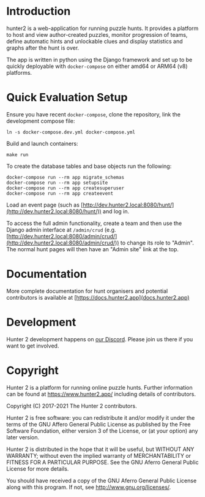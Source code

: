 Introduction
============

hunter2 is a web-application for running puzzle hunts. It provides a platform to host and view author-created puzzles,
monitor progression of teams, define automatic hints and unlockable clues and display statistics and graphs after the
hunt is over.

The app is written in python using the Django framework and set up to be quickly deployable with `docker-compose` on
either amd64 or ARM64 (v8) platforms.

Quick Evaluation Setup
===========

Ensure you have recent `docker-compose`, clone the repository, link the development compose file:
```shell
ln -s docker-compose.dev.yml docker-compose.yml
```

Build and launch containers:
```shell
make run
```

To create the database tables and base objects run the following:

```shell
docker-compose run --rm app migrate_schemas
docker-compose run --rm app setupsite
docker-compose run --rm app createsuperuser
docker-compose run --rm app createevent
```

Load an event page (such as [http://dev.hunter2.local:8080/hunt/](http://dev.hunter2.local:8080/hunt/)) and log in.

To access the full admin functionality, create a team and then use the Django admin interface
at `/admin/crud` (e.g. [http://dev.hunter2.local:8080/admin/crud/](http://dev.hunter2.local:8080/admin/crud/))
to change its role to "Admin". The normal hunt pages will then have an "Admin site" link at the top.

Documentation
=============

More complete documentation for hunt organisers and potential contributors is available at
[https://docs.hunter2.app](docs.hunter2.app)

Development
===========

Hunter 2 development happens on [our Discord](https://discord.gg/9jZEcr6FwT).
Please join us there if you want to get involved.

Copyright
=========
Hunter 2 is a platform for running online puzzle hunts. Further information can be found at https://www.hunter2.app/ including details of contributors.

Copyright (C) 2017-2021  The Hunter 2 contributors.

Hunter 2 is free software: you can redistribute it and/or modify it under the terms of the GNU Affero General Public License as published by the Free Software Foundation, either version 3 of the License, or (at your option) any later version.

Hunter 2 is distributed in the hope that it will be useful, but WITHOUT ANY WARRANTY; without even the implied warranty of MERCHANTABILITY or FITNESS FOR A PARTICULAR PURPOSE. See the GNU Aferro General Public License for more details.

You should have received a copy of the GNU Aferro General Public License along with this program. If not, see <http://www.gnu.org/licenses/>.
